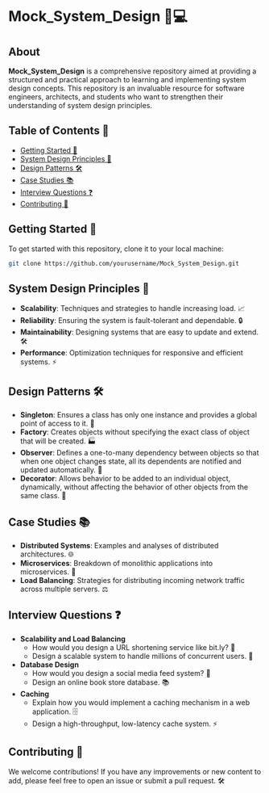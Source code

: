 # Mock_System_Design 📐💻

## About
**Mock_System_Design** is a comprehensive repository aimed at providing a structured and practical approach to learning and implementing system design concepts. This repository is an invaluable resource for software engineers, architects, and students who want to strengthen their understanding of system design principles.

## Table of Contents 📑
- [Getting Started 🚀](#getting-started-🚀)
- [System Design Principles 📏](#system-design-principles-📏)
- [Design Patterns 🛠️](#design-patterns-🛠️)
- [Case Studies 📚](#case-studies-📚)
- [Interview Questions ❓](#interview-questions-❓)
- [Contributing 🤝](#contributing-🤝)

## Getting Started 🚀
To get started with this repository, clone it to your local machine:
```sh
git clone https://github.com/yourusername/Mock_System_Design.git
```

## System Design Principles 📏
- **Scalability**: Techniques and strategies to handle increasing load. 📈
- **Reliability**: Ensuring the system is fault-tolerant and dependable. 🔒
- **Maintainability**: Designing systems that are easy to update and extend. 🛠️
- **Performance**: Optimization techniques for responsive and efficient systems. ⚡

## Design Patterns 🛠️
- **Singleton**: Ensures a class has only one instance and provides a global point of access to it. 🔄
- **Factory**: Creates objects without specifying the exact class of object that will be created. 🏭
- **Observer**: Defines a one-to-many dependency between objects so that when one object changes state, all its dependents are notified and updated automatically. 👀
- **Decorator**: Allows behavior to be added to an individual object, dynamically, without affecting the behavior of other objects from the same class. 🎨

## Case Studies 📚
- **Distributed Systems**: Examples and analyses of distributed architectures. 🌐
- **Microservices**: Breakdown of monolithic applications into microservices. 🧩
- **Load Balancing**: Strategies for distributing incoming network traffic across multiple servers. ⚖️

## Interview Questions ❓
- **Scalability and Load Balancing**
  - How would you design a URL shortening service like bit.ly? 🔗
  - Design a scalable system to handle millions of concurrent users. 📶
- **Database Design**
  - How would you design a social media feed system? 📰
  - Design an online book store database. 📚
- **Caching**
  - Explain how you would implement a caching mechanism in a web application. 🗄️
  - Design a high-throughput, low-latency cache system. ⚡

## Contributing 🤝
We welcome contributions! If you have any improvements or new content to add, please feel free to open an issue or submit a pull request. 🛠️